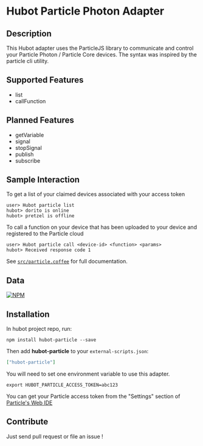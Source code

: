 # Hubot Particle Photon Adapter

## Description

This Hubot adapter uses the ParticleJS library to communicate and control your Particle Photon / Particle Core devices.
The syntax was inspired by the particle cli utility.

## Supported Features
* list
* callFunction

## Planned Features
* getVariable
* signal
* stopSignal
* publish
* subscribe

## Sample Interaction

To get a list of your claimed devices associated with your access token
```
user> Hubot particle list
hubot> dorito is online
hubot> pretzel is offline
```

To call a function on your device that has been uploaded to your device and registered to the Particle cloud
```
user> Hubot particle call <device-id> <function> <params>
hubot> Received response code 1
```

See [`src/particle.coffee`](src/particle.coffee) for full documentation.

## Data
[![NPM](https://nodei.co/npm/hubot-particle.png?downloads=true&stars=true)](https://nodei.co/npm/hubot-particle.png?downloads=true&stars=true)

## Installation

In hubot project repo, run:

`npm install hubot-particle --save`

Then add **hubot-particle** to your `external-scripts.json`:

```json
["hubot-particle"]
```
You will need to set one environment variable to use this adapter.

```
export HUBOT_PARTICLE_ACCESS_TOKEN=abc123
```
You can get your Particle access token from the "Settings" section of [Particle's Web IDE](https://build.particle.io/build/new)


## Contribute

Just send pull request or file an issue !

